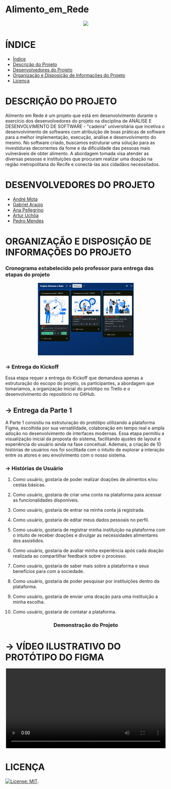 # Alimento_em_Rede

<p align="center">
   <img src="http://www1.unicap.br/icam/wp-content/uploads/2019/06/marca_nova.svg" />
  </p>

# ÍNDICE
* [Índice](#índice)
* [Descrição do Projeto](#descrição-do-projeto)
* [Desenvolvedores do Projeto](#desenvolvedores-do-projeto)
* [Organização e Disposição de Informações do Projeto](#organização-e-disposição-de-informações-do-projeto)
* [Licença](#licença)

# DESCRIÇÃO DO PROJETO
Alimento em Rede é um projeto que está em desenvolvimento durante o exercício dos desenvolvedores do projeto na disciplina de ANÁLISE E DESENVOLVIMENTO DE SOFTWARE - "cadeira" universitária que incetiva o desenvolvimento de softwares com atribuição de boas práticas de software para a melhor implementação, execução, análise e desenvolvimento do mesmo. No software criado, buscamos estruturar uma solução para as investiduras decorrentes da fome e da dificuldade das pessoas mais vulneráveis de obter alimento. A abordagem tomada visa atender as diversas pessoas e instituições que procuram realizar uma doação na região metropolitana do Recife e conectá-las aos cidadãos necessitados.

# DESENVOLVEDORES DO PROJETO
* [André Mota](https://github.com/Echolord256)
* [Gabriel Araújo](https://github.com/Gabriel-SL-Araujo)
* [Ana Pellegrino](https://github.com/anabiapellegrino)
* [Artur Uchôa](https://github.com/Shirookkj)
* [Pedro Mendes](https://github.com/PedroMendesMacedo)

# ORGANIZAÇÃO E DISPOSIÇÃO DE INFORMAÇÕES DO PROJETO

### Cronograma estabelecido pelo professor para entrega das etapas do projeto
<p align="center">
   <img src="https://raw.githubusercontent.com/Gabriel-SL-Araujo/Alimento_em_Rede/main/images/Cronograma_do_Projeto.png" width="300" />
</p>

### -> Entrega do Kickoff 
Essa etapa requer a entrega do Kickoff que demandava apenas a estruturação do escopo do projeto, os participantes, a abordagem que tomariamos, a organização inicial do protótipo no Trello e o desenvolvimento do repositório no GitHub.

## -> Entrega da Parte 1
A Parte 1 consistiu na estruturação do protótipo utilizando a plataforma Figma, escolhida por sua versatilidade, colaboração em tempo real e ampla adoção no desenvolvimento de interfaces modernas. Essa etapa permitiu a visualização inicial da proposta do sistema, facilitando ajustes de layout e experiência do usuário ainda na fase conceitual. Ademais, a criação de 10 histórias de usuários nos foi socilitada com o intuito de explorar a interação entre os atores e seu envolvimento com o nosso sistema.

### -> Histórias de Usuário
1) Como usuário, gostaria de poder realizar doações de alimentos e/ou cestas básicas.

2) Como usuário, gostaria de criar uma conta na plataforma para acessar as funcionalidades disponíveis.

3) Como usuário, gostaria de entrar na minha conta já registrada.

4) Como usuário, gostaria de editar meus dados pessoais no perfil.

5) Como usuário, gostaria de registrar minha instituição na plataforma com o intuito de receber doações e divulgar as necessidades alimentares dos assistidos.

6) Como usuário, gostaria de avaliar minha experiência após cada doação realizada ao compartilhar feedback sobre o processo.

7) Como usuário, gostaria de saber mais sobre a plataforma e seus benefícios para com a sociedade.

8) Como usuário, gostaria de poder pesquisar por instituições dentro da plataforma.

9) Como usuário, gostaria de enviar uma doação para uma instituição a minha escolha.

10) Como usuário, gostaria de contatar a plataforma.

<h3 align="center">Demonstração do Projeto</h3>


# -> VÍDEO ILUSTRATIVO DO PROTÓTIPO DO FIGMA
<p align="center">
  <video width="500" controls>
    <source src="videos/Vídeo_Introducao_ao_Alimento_em_Rede.mp4" type="video/mp4">
    Seu navegador não suporta a tag de vídeo.
  </video>
</p>


# LICENÇA
[![License: MIT](https://img.shields.io/badge/License-MIT-yellow.svg)](https://opensource.org/licenses/MIT).
